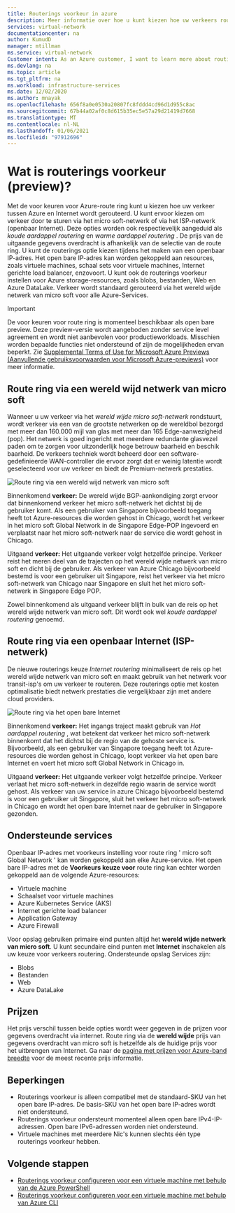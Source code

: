 ```yaml
---
title: Routerings voorkeur in azure
description: Meer informatie over hoe u kunt kiezen hoe uw verkeers routes tussen Azure en Internet met routerings voorkeur kunnen worden gekozen.
services: virtual-network
documentationcenter: na
author: KumudD
manager: mtillman
ms.service: virtual-network
Customer intent: As an Azure customer, I want to learn more about routing choices for my internet egress traffic.
ms.devlang: na
ms.topic: article
ms.tgt_pltfrm: na
ms.workload: infrastructure-services
ms.date: 12/02/2020
ms.author: mnayak
ms.openlocfilehash: 656f8a0e0530a20807fc8fddd4cd96d1d955c8ac
ms.sourcegitcommit: 67b44a02af0c8d615b35ec5e57a29d21419d7668
ms.translationtype: MT
ms.contentlocale: nl-NL
ms.lasthandoff: 01/06/2021
ms.locfileid: "97912696"
---
```

# <a name="what-is-routing-preference-preview"></a>Wat is routerings voorkeur (preview)?

Met de voor keuren voor Azure-route ring kunt u kiezen hoe uw verkeer tussen Azure en Internet wordt gerouteerd. U kunt ervoor kiezen om verkeer door te sturen via het micro soft-netwerk of via het ISP-netwerk (openbaar Internet). Deze opties worden ook respectievelijk aangeduid als *koude aardappel routering* en *warme aardappel routering* . De prijs van de uitgaande gegevens overdracht is afhankelijk van de selectie van de route ring. U kunt de routerings optie kiezen tijdens het maken van een openbaar IP-adres. Het open bare IP-adres kan worden gekoppeld aan resources, zoals virtuele machines, schaal sets voor virtuele machines, Internet gerichte load balancer, enzovoort. U kunt ook de routerings voorkeur instellen voor Azure storage-resources, zoals blobs, bestanden, Web en Azure DataLake. Verkeer wordt standaard gerouteerd via het wereld wijde netwerk van micro soft voor alle Azure-Services.

> [!IMPORTANT]
> De voor keuren voor route ring is momenteel beschikbaar als open bare preview.
> Deze preview-versie wordt aangeboden zonder service level agreement en wordt niet aanbevolen voor productieworkloads. Misschien worden bepaalde functies niet ondersteund of zijn de mogelijkheden ervan beperkt. Zie [Supplemental Terms of Use for Microsoft Azure Previews (Aanvullende gebruiksvoorwaarden voor Microsoft Azure-previews)](https://azure.microsoft.com/support/legal/preview-supplemental-terms/) voor meer informatie.

## <a name="routing-via-microsoft-global-network"></a>Route ring via een wereld wijd netwerk van micro soft

Wanneer u uw verkeer via het *wereld wijde micro soft-netwerk* rondstuurt, wordt verkeer via een van de grootste netwerken op de wereldbol bezorgd met meer dan 160.000 mijl van glas met meer dan 165 Edge-aanwezigheid (pop). Het netwerk is goed ingericht met meerdere redundante glasvezel paden om te zorgen voor uitzonderlijk hoge betrouw baarheid en beschik baarheid. De verkeers techniek wordt beheerd door een software-gedefinieerde WAN-controller die ervoor zorgt dat er weinig latentie wordt geselecteerd voor uw verkeer en biedt de Premium-netwerk prestaties.

![Route ring via een wereld wijd netwerk van micro soft](media/routing-preference-overview/route-via-microsoft-global-network.png)

Binnenkomend **verkeer:** De wereld wijde BGP-aankondiging zorgt ervoor dat binnenkomend verkeer het micro soft-netwerk het dichtst bij de gebruiker komt. Als een gebruiker van Singapore bijvoorbeeld toegang heeft tot Azure-resources die worden gehost in Chicago, wordt het verkeer in het micro soft Global Network in de Singapore Edge-POP ingevoerd en verplaatst naar het micro soft-netwerk naar de service die wordt gehost in Chicago.

Uitgaand **verkeer:** Het uitgaande verkeer volgt hetzelfde principe. Verkeer reist het meren deel van de trajecten op het wereld wijde netwerk van micro soft en dicht bij de gebruiker. Als verkeer van Azure Chicago bijvoorbeeld bestemd is voor een gebruiker uit Singapore, reist het verkeer via het micro soft-netwerk van Chicago naar Singapore en sluit het het micro soft-netwerk in Singapore Edge POP.

Zowel binnenkomend als uitgaand verkeer blijft in bulk van de reis op het wereld wijde netwerk van micro soft. Dit wordt ook wel *koude aardappel routering* genoemd.


## <a name="routing-over-public-internet-isp-network"></a>Route ring via een openbaar Internet (ISP-netwerk)

De nieuwe routerings keuze *Internet routering* minimaliseert de reis op het wereld wijde netwerk van micro soft en maakt gebruik van het netwerk voor transit-isp's om uw verkeer te routeren. Deze routerings optie met kosten optimalisatie biedt netwerk prestaties die vergelijkbaar zijn met andere cloud providers.

![Route ring via het open bare Internet](media/routing-preference-overview/route-via-isp-network.png)

Binnenkomend **verkeer:** Het ingangs traject maakt gebruik van *Hot aardappel routering* , wat betekent dat verkeer het micro soft-netwerk binnenkomt dat het dichtst bij de regio van de gehoste service is. Bijvoorbeeld, als een gebruiker van Singapore toegang heeft tot Azure-resources die worden gehost in Chicago, loopt verkeer via het open bare Internet en voert het micro soft Global Network in Chicago in.

Uitgaand **verkeer:** Het uitgaande verkeer volgt hetzelfde principe. Verkeer verlaat het micro soft-netwerk in dezelfde regio waarin de service wordt gehost. Als verkeer van uw service in azure Chicago bijvoorbeeld bestemd is voor een gebruiker uit Singapore, sluit het verkeer het micro soft-netwerk in Chicago en wordt het open bare Internet naar de gebruiker in Singapore gezonden.

## <a name="supported-services"></a>Ondersteunde services

Openbaar IP-adres met voorkeurs instelling voor route ring ' micro soft Global Network ' kan worden gekoppeld aan elke Azure-service. Het open bare IP-adres met de **Voorkeurs keuze voor** route ring kan echter worden gekoppeld aan de volgende Azure-resources:

* Virtuele machine
* Schaalset voor virtuele machines
* Azure Kubernetes Service (AKS)
* Internet gerichte load balancer
* Application Gateway
* Azure Firewall

Voor opslag gebruiken primaire eind punten altijd het **wereld wijde netwerk van micro soft**. U kunt secundaire eind punten met **Internet** inschakelen als uw keuze voor verkeers routering. Ondersteunde opslag Services zijn:

* Blobs
* Bestanden
* Web
* Azure DataLake

## <a name="pricing"></a>Prijzen
Het prijs verschil tussen beide opties wordt weer gegeven in de prijzen voor gegevens overdracht via internet. Route ring via de **wereld wijde** prijs van gegevens overdracht van micro soft is hetzelfde als de huidige prijs voor het uitbrengen van Internet. Ga naar de [pagina met prijzen voor Azure-band breedte](https://azure.microsoft.com/pricing/details/bandwidth/) voor de meest recente prijs informatie. 

## <a name="limitations"></a>Beperkingen

* Routerings voorkeur is alleen compatibel met de standaard-SKU van het open bare IP-adres. De basis-SKU van het open bare IP-adres wordt niet ondersteund.
* Routerings voorkeur ondersteunt momenteel alleen open bare IPv4-IP-adressen. Open bare IPv6-adressen worden niet ondersteund.
* Virtuele machines met meerdere Nic's kunnen slechts één type routerings voorkeur hebben.


## <a name="next-steps"></a>Volgende stappen

* [Routerings voorkeur configureren voor een virtuele machine met behulp van de Azure PowerShell](configure-routing-preference-virtual-machine-powershell.md)
* [Routerings voorkeur configureren voor een virtuele machine met behulp van Azure CLI](configure-routing-preference-virtual-machine-cli.md)
